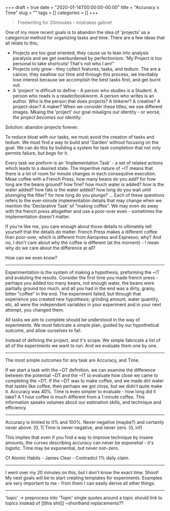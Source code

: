 +++ 
draft = true
date = "2020-01-14T00:00:00-00:00"
title = "Accuracy x Time"
slug = "" 
tags = []
categories = []
+++

> Freewriting for 20minutes - mistrakes galore!

One of my more recent goals is to abandon the idea of 'projects' as a categorical method for organizing tasks and time. There are a few ideas that all relate to this;

- Projects are too goal oriented, they cause us to lean into analysis paralysis and we get overburdened by perfectionism. 'My Project is too personal to take shortcuts! That's not who I am!"
- Projects only grow - they collect features, tasks, and tedium. The are a cancer, they swallow our time and through this process, we inevitably lose interest because we accomplish the best tasks first, and get burnt out.
- A 'project' is difficult to define - A person who studies is a Student. A person who reads is a reader/bookworm. A person who writes is an author. Who is the person that does projects? A tinkerer? A creative? A project-doer? A maker? When we consider these titles, we see different images. Mkaing the 'project' our goal misaligns our identity - or worse, _the project becomes our identity_.

Solution: abandon projects forever.

To reduce bloat with our tasks, we must avoid the creation of tasks and tedium. We must find a way to build and 'Garden' without focusing on the goal. We can do this by building a system for task completion that not only permits failure, but _begs_ for it.

Every task we preform is an 'Implementation Task' - a set of related actions which leads to a desired state. The imperitive nature of ~IT means that there is a lot of room for minute changes in each consequtive execution. Mkae coffee with a French Press, how many beans do you add? for how long are the beans ground? how fine? how much water is added? _how_ is the water added? how fats is the water added? how long do you wait until plunnging the filter? for how long do you plunge? ... Each of these questions refers to the ever-minute implementation details that may change when we mention the 'Declarative Task' of "making coffee". We may even do away with the french press altogether and use a poor-over even - sometimes the implementation doesn't matter.

If you're like me, you care enough about those details to ultimately tell yourself that the details _do_ matter. French Press makes a different coffee than poor-over, which is different from Aeropress and Espresso; why?
And no, I don't care about why the coffee is different (at the moment) - I mean why do we care about the difference at all?

How can we even know?

---

Experimentation is the system of making a hypothesis, preforming the ~IT and evaluting the results. Consider the first time you made french press - perhaps you added too many beans, not enough water, the beans were partially ground too much, and all you had in the end was a dirty, grainy, bitter "coffee" in the end. The experiment failed, but through that experience you created new hypothesis; grinding amount, water quantity, etc, all were the independant variables in your experiment and in your next attempt, you changed them.

All tasks we aim to complete should be understood in the way of experiments. We must fabricate a simple plan, guided by our hypothetical outcome, and allow ourselves to fail.

Instead of defining the project, and it's scope. We simple fabricate a list of all of the experiments we want to run. And we evaluate them one by one.

---

The most simple outcomes for any task are Accuracy, and Time.

If we start a task with the ~DT definition, we can examine the difference between the potential ~DT and the ~IT to evaluate how close we came to completing the ~DT.
If the ~DT was to make coffee, and we made dirt water that tastes like coffee, then perhaps we got close, but we didn't quite make it. Accuracy was 40%.
Time is even simpler to evaluate - how long did it take? A 1 hour coffee is much different from a 1 minute coffee. This information speaks volumes about our estimation skills, and technique and efficiency.

---

Accuracy is limited to 0% and 100%. Never negative (maybe?) and certainly never above. [0, 1]
Time is never negative, and never zero. (0, inf)

This implies that even if you find a way to improve technique by insane amounts, the curves describing accuracy can never be exponetial - it's logistic.
Time may be exponential, but never non-zero.

Cf Atomic Habits - James Clear - Contradict 1% daily claim.


---

I went over my 20 minutes on this, but I don't know the exact time. Shoot!
My next goals will be to start creating templates for experiments. Examples are very important to me - from them I can easily derive all other things.

---

'topic' -> preprocess into 'Topic'
single quotes around a topic should link to topics instead of [[this shit]]
~shorthand replacements??